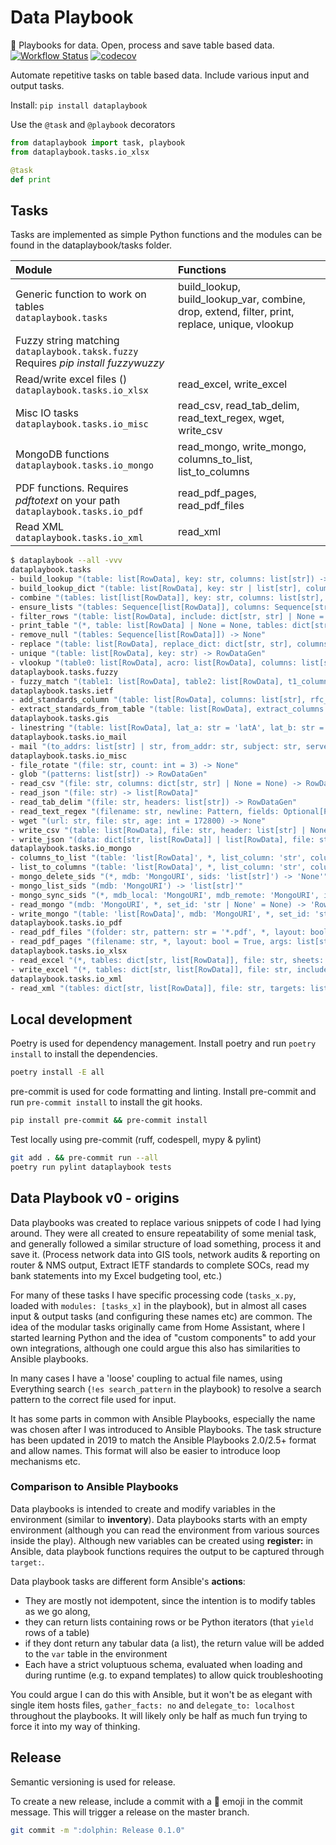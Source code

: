 # Data Playbook

:book: Playbooks for data. Open, process and save table based data.
[![Workflow Status](https://github.com/kellerza/data-playbook/actions/workflows/main.yml/badge.svg?branch=master)](https://github.com/kellerza/data-playbook/actions)
[![codecov](https://codecov.io/gh/kellerza/data-playbook/branch/master/graph/badge.svg)](https://codecov.io/gh/kellerza/data-playbook)

Automate repetitive tasks on table based data. Include various input and output tasks.

Install: `pip install dataplaybook`

Use the `@task` and `@playbook` decorators

```python
from dataplaybook import task, playbook
from dataplaybook.tasks.io_xlsx

@task
def print
```

## Tasks

Tasks are implemented as simple Python functions and the modules can be found in the dataplaybook/tasks folder.

| Module                                                                                     | Functions                                                                                      |
| :----------------------------------------------------------------------------------------- | :--------------------------------------------------------------------------------------------- |
| Generic function to work on tables<br>`dataplaybook.tasks`                                 | build_lookup, build_lookup_var, combine, drop, extend, filter, print, replace, unique, vlookup |
| Fuzzy string matching <br>`dataplaybook.taksk.fuzzy`<br> Requires _pip install fuzzywuzzy_ |                                                                                                |
| Read/write excel files ()<br>`dataplaybook.tasks.io_xlsx`                                  | read_excel, write_excel                                                                        |
| Misc IO tasks<br>`dataplaybook.tasks.io_misc`                                              | read_csv, read_tab_delim, read_text_regex, wget, write_csv                                     |
| MongoDB functions<br>`dataplaybook.tasks.io_mongo`                                         | read_mongo, write_mongo, columns_to_list, list_to_columns                                      |
| PDF functions. Requires _pdftotext_ on your path<br>`dataplaybook.tasks.io_pdf`            | read_pdf_pages, read_pdf_files                                                                 |
| Read XML<br>`dataplaybook.tasks.io_xml`                                                    | read_xml                                                                                       |

```bash
$ dataplaybook --all -vvv
dataplaybook.tasks
- build_lookup "(table: list[RowData], key: str, columns: list[str]) -> RowDataGen"
- build_lookup_dict "(table: list[RowData], key: str | list[str], columns: list[str] | None = None) -> dict[str | tuple, Any]"
- combine "(tables: list[list[RowData]], key: str, columns: list[str], value: Union[Literal[True], str] = True) -> list[RowData]"
- ensure_lists "(tables: Sequence[list[RowData]], columns: Sequence[str]) -> None"
- filter_rows "(table: list[RowData], include: dict[str, str] | None = None, exclude: dict[str, str] | None = None) -> RowDataGen"
- print_table "(*, table: list[RowData] | None = None, tables: dict[str, list[RowData]] | None = None) -> None"
- remove_null "(tables: Sequence[list[RowData]]) -> None"
- replace "(table: list[RowData], replace_dict: dict[str, str], columns: list[str]) -> None"
- unique "(table: list[RowData], key: str) -> RowDataGen"
- vlookup "(table0: list[RowData], acro: list[RowData], columns: list[str]) -> None"
dataplaybook.tasks.fuzzy
- fuzzy_match "(table1: list[RowData], table2: list[RowData], t1_column: str, t2_column: str, t1_target_column: str) -> None"
dataplaybook.tasks.ietf
- add_standards_column "(table: list[RowData], columns: list[str], rfc_col: str) -> None"
- extract_standards_from_table "(table: list[RowData], extract_columns: list[str], include_columns: list[str] | None = None, name: str = '', line_offset: int = 1) -> RowDataGen"
dataplaybook.tasks.gis
- linestring "(table: list[RowData], lat_a: str = 'latA', lat_b: str = 'latB', lon_a: str = 'lonA', lon_b: str = 'lonB', linestring_column: str = 'linestring', error: str = '22 -22') -> list[RowData]"
dataplaybook.tasks.io_mail
- mail "(to_addrs: list[str] | str, from_addr: str, subject: str, server: str, files: list[str] | None = None, priority: int = 4, body: str | None = '', html: str | None = '', cc_addrs: list[str] | None = None, bcc_addrs: list[str] | None = None) -> None"
dataplaybook.tasks.io_misc
- file_rotate "(file: str, count: int = 3) -> None"
- glob "(patterns: list[str]) -> RowDataGen"
- read_csv "(file: str, columns: dict[str, str] | None = None) -> RowDataGen"
- read_json "(file: str) -> list[RowData]"
- read_tab_delim "(file: str, headers: list[str]) -> RowDataGen"
- read_text_regex "(filename: str, newline: Pattern, fields: Optional[Pattern]) -> RowDataGen"
- wget "(url: str, file: str, age: int = 172800) -> None"
- write_csv "(table: list[RowData], file: str, header: list[str] | None = None) -> None"
- write_json "(data: dict[str, list[RowData]] | list[RowData], file: str, only_var: bool = False) -> None"
dataplaybook.tasks.io_mongo
- columns_to_list "(table: 'list[RowData]', *, list_column: 'str', columns: 'Columns') -> 'None'"
- list_to_columns "(table: 'list[RowData]', *, list_column: 'str', columns: 'Columns') -> 'None'"
- mongo_delete_sids "(*, mdb: 'MongoURI', sids: 'list[str]') -> 'None'"
- mongo_list_sids "(mdb: 'MongoURI') -> 'list[str]'"
- mongo_sync_sids "(*, mdb_local: 'MongoURI', mdb_remote: 'MongoURI', ignore_remote: 'Sequence[str] | None' = None, only_sync_sids: 'Sequence[str] | None' = None) -> 'None'"
- read_mongo "(mdb: 'MongoURI', *, set_id: 'str | None' = None) -> 'RowDataGen'"
- write_mongo "(table: 'list[RowData]', mdb: 'MongoURI', *, set_id: 'str | None' = None, force: 'bool' = False) -> 'None'"
dataplaybook.tasks.io_pdf
- read_pdf_files "(folder: str, pattern: str = '*.pdf', *, layout: bool = True, args: list[str] | None = None) -> RowDataGen"
- read_pdf_pages "(filename: str, *, layout: bool = True, args: list[str] | None = None) -> RowDataGen"
dataplaybook.tasks.io_xlsx
- read_excel "(*, tables: dict[str, list[RowData]], file: str, sheets: list[RowData] | None = None) -> list[str]"
- write_excel "(*, tables: dict[str, list[RowData]], file: str, include: list[str] | None = None, header: list[str] | None = None, headers: list[Any] | None = None, ensure_string: bool = False) -> None"
dataplaybook.tasks.io_xml
- read_xml "(tables: dict[str, list[RowData]], file: str, targets: list[str]) -> None"
```

## Local development

Poetry is used for dependency management. Install poetry and run `poetry install` to install the dependencies.

```bash
poetry install -E all
```

pre-commit is used for code formatting and linting. Install pre-commit and run `pre-commit install` to install the git hooks.

```bash
pip install pre-commit && pre-commit install
```

Test locally using pre-commit (ruff, codespell, mypy & pylint)

```bash
git add . && pre-commit run --all
poetry run pylint dataplaybook tests
```

## Data Playbook v0 - origins

Data playbooks was created to replace various snippets of code I had lying around. They were all created to ensure repeatability of some menial task, and generally followed a similar structure of load something, process it and save it. (Process network data into GIS tools, network audits & reporting on router & NMS output, Extract IETF standards to complete SOCs, read my bank statements into my Excel budgeting tool, etc.)

For many of these tasks I have specific processing code (`tasks_x.py`, loaded with `modules: [tasks_x]` in the playbook), but in almost all cases input & output tasks (and configuring these names etc) are common. The idea of the modular tasks originally came from Home Assistant, where I started learning Python and the idea of "custom components" to add your own integrations, although one could argue this also has similarities to Ansible playbooks.

In many cases I have a 'loose' coupling to actual file names, using Everything search (`!es search_pattern` in the playbook) to resolve a search pattern to the correct file used for input.

It has some parts in common with Ansible Playbooks, especially the name was chosen after I was introduced to Ansible Playbooks. The task structure has been updated in 2019 to match the Ansible Playbooks 2.0/2.5+ format and allow names. This format will also be easier to introduce loop mechanisms etc.

### Comparison to Ansible Playbooks

Data playbooks is intended to create and modify variables in the environment (similar to **inventory**). Data playbooks starts with an empty environment (although you can read the environment from various sources inside the play).
Although new variables can be created using **register:** in Ansible, data playbook functions requires the output to be captured through `target:`.

Data playbook tasks are different form Ansible's **actions**:

- They are mostly not idempotent, since the intention is to modify tables as we go along,
- they can return lists containing rows or be Python iterators (that `yield` rows of a table)
- if they dont return any tabular data (a list), the return value will be added to the `var` table in the environment
- Each have a strict voluptuous schema, evaluated when loading and during runtime (e.g. to expand templates) to allow quick troubleshooting

You could argue I can do this with Ansible, but it won't be as elegant with single item hosts files, `gather_facts: no` and `delegate_to: localhost` throughout the playbooks. It will likely only be half as much fun trying to force it into my way of thinking.

## Release

Semantic versioning is used for release.

To create a new release, include a commit with a :dolphin: emoji in the commit message. This will trigger a release on the master branch.

```bash
git commit -m ":dolphin: Release 0.1.0"
```